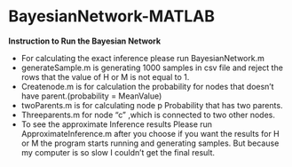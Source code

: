 # BayesianNetwork-MATLAB
<b>Instruction to Run the Bayesian Network</b>
<UL>
<li>For calculating the exact inference please run BayesianNetwork.m</li>
<li>generateSample.m is generating 1000 samples in csv file and reject the rows that the value of H or M is not equal to 1.</li>
<li>Createnode.m is for calculation the probability for nodes that doesn’t have parent.(probability = MeanValue)</li>
<li>twoParents.m is for calculating node p Probability that has two parents.</li>
<li>Threeparents.m for node “c” ,which is connected to two other nodes.</li>
<li>To see the approximate Inference results Please run ApproximateInference.m after you choose if you want the results for H or M the program starts running and generating samples. But because my computer is so slow I couldn’t get the final result.</li>
</UL>
